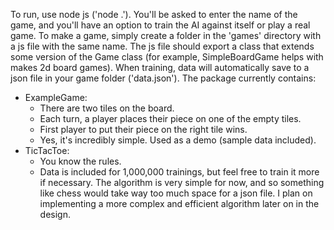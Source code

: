 To run, use node js ('node .').
You'll be asked to enter the name of the game, and you'll have an option to train the AI against itself or play a real game. 
To make a game, simply create a folder in the 'games' directory with a js file with the same name. 
The js file should export a class that extends some version of the Game class (for example, SimpleBoardGame helps with makes 2d board games).
When training, data will automatically save to a json file in your game folder ('data.json').
The package currently contains:
 - ExampleGame:
   - There are two tiles on the board.
   - Each turn, a player places their piece on one of the empty tiles.
   - First player to put their piece on the right tile wins.
   - Yes, it's incredibly simple. Used as a demo (sample data included).
 - TicTacToe:
   - You know the rules.
   - Data is included for 1,000,000 trainings, but feel free to train it more if necessary.
The algorithm is very simple for now, and so something like chess would take way too much space for a json file. 
I plan on implementing a more complex and efficient algorithm later on in the design.
